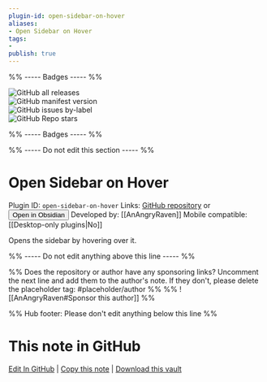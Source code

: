 ```yaml
---
plugin-id: open-sidebar-on-hover
aliases:
- Open Sidebar on Hover
tags: 
- 
publish: true
---
```


%% ----- Badges ----- %%

![GitHub all releases](https://img.shields.io/github/downloads/AnAngryRaven/obsidian-open-sidebar-on-hover/total?color=573E7A&logo=github&style=for-the-badge)   
![GitHub manifest version](https://img.shields.io/github/manifest-json/v/AnAngryRaven/obsidian-open-sidebar-on-hover?color=573E7A&logo=github&style=for-the-badge)   
![GitHub issues by-label](https://img.shields.io/github/issues/AnAngryRaven/obsidian-open-sidebar-on-hover/help%20wanted?color=573E7A&logo=github&style=for-the-badge)   
![GitHub Repo stars](https://img.shields.io/github/stars/AnAngryRaven/obsidian-open-sidebar-on-hover?color=573E7A&logo=github&style=for-the-badge)

%% ----- Badges ----- %%

%% ----- Do not edit this section ----- %%

# Open Sidebar on Hover

Plugin ID: `open-sidebar-on-hover`
Links: [GitHub repository](https://github.com/AnAngryRaven/obsidian-open-sidebar-on-hover) or [<button id=HH>Open in Obsidian</button>](obsidian://show-plugin?id=open-sidebar-on-hover)
Developed by: [[AnAngryRaven]]
Mobile compatible: [[Desktop-only plugins|No]]

Opens the sidebar by hovering over it.

%% ----- Do not edit anything above this line ----- %% 

%% Does the repository or author have any sponsoring links? Uncomment the next line and add them to the author's note. If they don't, please delete the placeholder tag: #placeholder/author %%
%% ![[AnAngryRaven#Sponsor this author]] %%

%% Hub footer: Please don't edit anything below this line %%

# This note in GitHub

<span class="git-footer">[Edit In GitHub](https://github.dev/obsidian-community/obsidian-hub/blob/main/02%20-%20Community%20Expansions/02.05%20All%20Community%20Expansions/Plugins/open-sidebar-on-hover.md "git-hub-edit-note") | [Copy this note](https://raw.githubusercontent.com/obsidian-community/obsidian-hub/main/02%20-%20Community%20Expansions/02.05%20All%20Community%20Expansions/Plugins/open-sidebar-on-hover.md "git-hub-copy-note") | [Download this vault](https://github.com/obsidian-community/obsidian-hub/archive/refs/heads/main.zip "git-hub-download-vault") </span>
